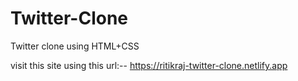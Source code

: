 # Twitter-Clone
Twitter clone using HTML+CSS 


visit this site using this url:--  https://ritikraj-twitter-clone.netlify.app
